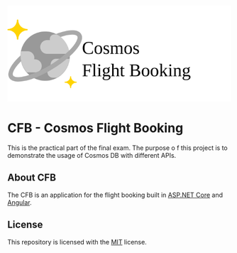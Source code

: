 
<div align="center">
    <img src="./src/CFB/wwwroot/logo-grey.svg" />
</div>

# CFB - Cosmos Flight Booking

This is the practical part of the final exam. The purpose o
f this project is to demonstrate the usage of Cosmos DB with different APIs.


## About CFB
The CFB is an application for the flight booking built in [ASP.NET Core](https://github.com/dotnet/aspnetcore) and [Angular](https://github.com/angular/angular).

## License

This repository is licensed with the [MIT](LICENSE) license.